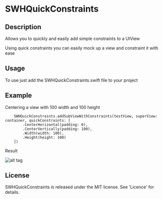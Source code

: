 # SWHQuickConstraints

## Description

Allows you to quickly and easily add simple constraints to a UIView

Using quick constraints you can easily mock up a view and constraint it with ease

## Usage

To use just add the SWHQuickConstraints.swift file to your project

## Example

Centering a view with 100 width and 100 height

        SWHQuickConstraints.addSubViewWithConstraints(testView, superView: container, quickConstraints: [
            .CenterHorizontal(padding: 0),
            .CenterVertically(padding: 100),
            .Width(width: 100),
            .Height(height: 100)
        ])
        
Result

![alt tag](http://s18.postimg.org/f8oe5lr5l/Screen_Shot_2015_09_24_at_21_23_40.png)

## License

SWHQuickConstraints is released under the MIT license. See 'Licence' for details.
